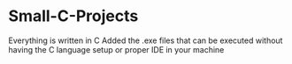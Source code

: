 # Small-C-Projects

Everything is written in C
Added the .exe files that can be executed without having the C language setup or proper IDE in your machine
